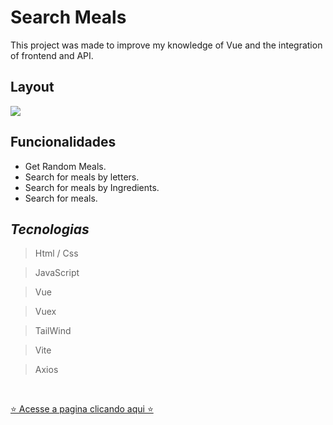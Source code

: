 # Search Meals
This project was made to improve my knowledge of Vue and the integration of frontend and API.

## Layout

<img src="/mockup.png" />

## Funcionalidades
- Get Random Meals.
- Search for meals by letters.
- Search for meals by Ingredients.
- Search for meals.

## *Tecnologias*
> Html / Css

> JavaScript

> Vue

> Vuex

> TailWind

> Vite

> Axios

<br>

[⭐ Acesse a pagina clicando aqui ⭐]()
